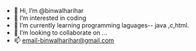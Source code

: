 - 👋 Hi, I’m @binwalharihar
- 👀 I’m interested in coding
- 🌱 I’m currently learning programming laguages-- java ,c,html.
- 💞️ I’m looking to collaborate on ...
- 📫 email-binwalharihar@gmail.com

<!---
binwalharihar/binwalharihar is a ✨ special ✨ repository because its `README.md` (this file) appears on your GitHub profile.
You can click the Preview link to take a look at your changes.
--->
